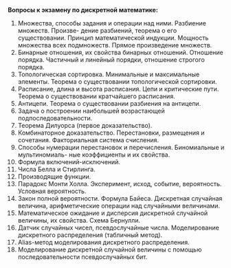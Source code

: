 **Вопросы к экзамену по дискретной математике:**

1. Множества, способы задания и операции над ними. Разбиение множеств. Произве- дение разбиений, теорема о его существовании. Принцип математической индукции. Мощность множества всех подмножеств. Прямое произведение множеств. 
2. Бинарные отношения, их свойства бинарных отношений. Отношение порядка. Частичный и линейный порядки, отношение строгого порядка. 
3. Топологическая сортировка. Минимальные и максимальные элементы. Теорема о существовании топологической сортировки.
4. Расписание, длина и высота расписания. Цепи и критические пути. Теорема о существовании кратчайшего расписания. 
5. Антицепи. Теорема о существовании разбиения на антицепи. 
6. Задача о построении наибольшей возрастающей подпоследовательности. 
7. Теорема Дилуорса (первое доказательство). 
8. Комбинаторное доказательство. Перестановки, размещения и сочетания. Факториальная система счисления. 
9. Способы нумерации перестановок и перечисления. Биномиальные и мультиномиаль- ные коэффициенты и их свойства. 
10. Формула включений-исключений.
11. Числа Белла и Стирлинга. 
12. Производящие функции. 
13. Парадокс Монти Холла. Эксперимент, исход, событие, вероятность. Условная вероятность. 
14. Закон полной вероятности. Формула Байеса. Дискретная случайная величина, арифметические операции над случайными величинами. 
15. Математическое ожидание и дисперсия дискретной случайной величины, их свойства. Схема Бернулли. 
16. Датчик случайных чисел, псевдослучайные числа. Моделирование дискретного распределения (табличный метод). 
17. Alias-метод моделирования дискретного распределения. 
18. Моделирование дискретной случайной величины с помощью последовательности псевдослучайных бит.
